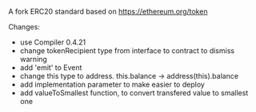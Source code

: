 A fork ERC20 standard based on https://ethereum.org/token

Changes:
- use Compiler 0.4.21
- change tokenRecipient type from interface to contract to dismiss warning
- add 'emit' to Event
- change this type to address. this.balance -> address(this).balance
- add implementation parameter to make easier to deploy
- add valueToSmallest function, to convert transfered value to smallest one